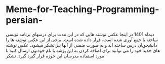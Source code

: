 # Meme-for-Teaching-Programming-persian-
دیماه 1401
در اینجا عکس نوشته هایی که در این مدت برای درسهای برنامه نویسی ساخته یا جمع آوری شده است، قرار داده شده است.
برخی از این عکس نوشته ها را دانشجویان درس ساخته اند و به صورت ضمنی از آنها نیز تشکر میشود.
عکس نوشته های جدید خود را می توانید برای اضافه کردن به این پوشه با نام خودتون ارسال کنید تا مورد
استفاده مدرسان این حوزه قرار گیرد گیرد.
تشکر
